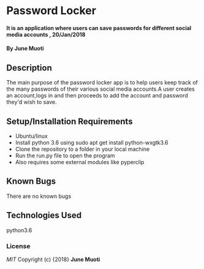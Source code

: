 # Password Locker
#### It is an application where users can save passwords for different social media accounts , 20/Jan/2018
#### By **June Muoti**
## Description
The main purpose of the password locker app is to help users keep track of the many passwords of their various social media accounts.A user creates an account,logs in and then proceeds to add the account and password they'd wish to save.
## Setup/Installation Requirements
* Ubuntu/linux
* Install python 3.6 using sudo apt get install python-wxgtk3.6
* Clone the repository to a folder in your local machine
* Run the run.py file to open the program
* Also requires some external modules like pyperclip

## Known Bugs
There are no known bugs
## Technologies Used
python3.6
### License
*MIT*
Copyright (c) {2018} **June Muoti**
